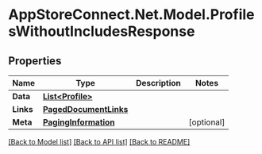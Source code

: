 # AppStoreConnect.Net.Model.ProfilesWithoutIncludesResponse

## Properties

Name | Type | Description | Notes
------------ | ------------- | ------------- | -------------
**Data** | [**List&lt;Profile&gt;**](Profile.md) |  | 
**Links** | [**PagedDocumentLinks**](PagedDocumentLinks.md) |  | 
**Meta** | [**PagingInformation**](PagingInformation.md) |  | [optional] 

[[Back to Model list]](../README.md#documentation-for-models) [[Back to API list]](../README.md#documentation-for-api-endpoints) [[Back to README]](../README.md)

